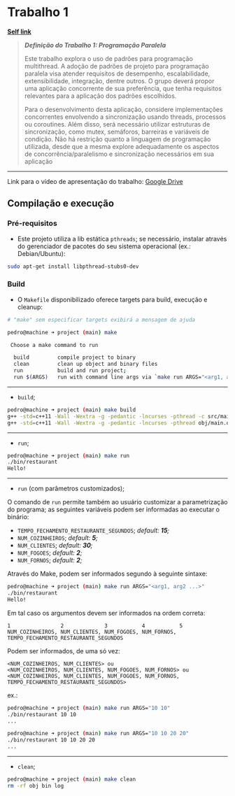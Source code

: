 # Trabalho 1

**[Self link](https://github.com/PedroBinotto/INE5645-2025.01/blob/main/trabalho_1/project/README.md)**

> **_Definição do Trabalho 1: Programação Paralela_**
>
> Este trabalho explora o uso de padrões para programação multithread. A adoção de padrões de projeto para programação paralela visa atender requisitos de desempenho, escalabilidade, extensibilidade, integração, dentre outros. O grupo deverá propor uma aplicação concorrente de sua preferência, que tenha requisitos relevantes para a aplicação dos padrões escolhidos. 
>
> Para o desenvolvimento desta aplicação, considere implementações concorrentes envolvendo a sincronização usando threads, processos ou coroutines. Além disso, será necessário utilizar estruturas de sincronização, como mutex, semáforos, barreiras e variáveis de condição. Não há restrição quanto a linguagem de programação utilizada, desde que a mesma explore adequadamente os aspectos de concorrência/paralelismo e sincronização necessários em sua aplicação

---

Link para o vídeo de apresentação do trabalho: [Google Drive](https://drive.google.com/drive/folders/116GsTjZRknR5FTEKkQzuvRdQMXof-LzJ?usp=drive_link)

## Compilação e execução

### Pré-requisitos

- Este projeto utiliza a lib estática `pthreads`; se necessário, instalar através do gerenciador de pacotes do seu sistema operacional (ex.: Debian/Ubuntu):

```bash
sudo apt-get install libpthread-stubs0-dev
```

### Build

- O `Makefile` disponibilizado oferece targets para build, execução e cleanup:

```bash
# "make" sem especificar targets exibirá a mensagem de ajuda

pedro@machine ➜ project (main) make

 Choose a make command to run

  build         compile project to binary
  clean         clean up object and binary files
  run           build and run project;
  run $(ARGS)   run with command line args via `make run ARGS="<arg1, arg2 ...>"`
```

---

- `build`;

```bash
pedro@machine ➜ project (main) make build
g++ -std=c++11 -Wall -Wextra -g -pedantic -lncurses -pthread -c src/main.cpp -o obj/main.o
g++ -std=c++11 -Wall -Wextra -g -pedantic -lncurses -pthread obj/main.o -o bin/restaurant -lncurses -pthread
```

---

- `run`;

```bash
pedro@machine ➜ project (main) make run
./bin/restaurant
Hello!
```

---

- `run` (com parâmetros customizados);

O comando de `run` permite também ao usuário customizar a parametrização do programa; as seguintes variáveis podem ser informadas ao executar o binário:

- `TEMPO_FECHAMENTO_RESTAURANTE_SEGUNDOS`; _default: **15**;_
- `NUM_COZINHEIROS`; _default: **5**;_
- `NUM_CLIENTES`; _default: **30**;_
- `NUM_FOGOES`; _default: **2**;_
- `NUM_FORNOS`; _default: **2**;_

Através do Make, podem ser informados segundo à seguinte sintaxe:

```bash
pedro@machine ➜ project (main) make run ARGS="<arg1, arg2 ...>"
./bin/restaurant
Hello!
```

Em tal caso os argumentos devem ser informados na ordem correta:

```
1                2             3           4           5
NUM_COZINHEIROS, NUM_CLIENTES, NUM_FOGOES, NUM_FORNOS, TEMPO_FECHAMENTO_RESTAURANTE_SEGUNDOS
```

Podem ser informados, de uma só vez:

```
<NUM_COZINHEIROS, NUM_CLIENTES> ou
<NUM_COZINHEIROS, NUM_CLIENTES, NUM_FOGOES, NUM_FORNOS> ou
<NUM_COZINHEIROS, NUM_CLIENTES, NUM_FOGOES, NUM_FORNOS, TEMPO_FECHAMENTO_RESTAURANTE_SEGUNDOS>
```

ex.:

```bash
pedro@machine ➜ project (main) make run ARGS="10 10"
./bin/restaurant 10 10
...

pedro@machine ➜ project (main) make run ARGS="10 10 20 20"
./bin/restaurant 10 10 20 20
...
```

---

- `clean`;

```bash
pedro@machine ➜ project (main) make clean
rm -rf obj bin log
```
